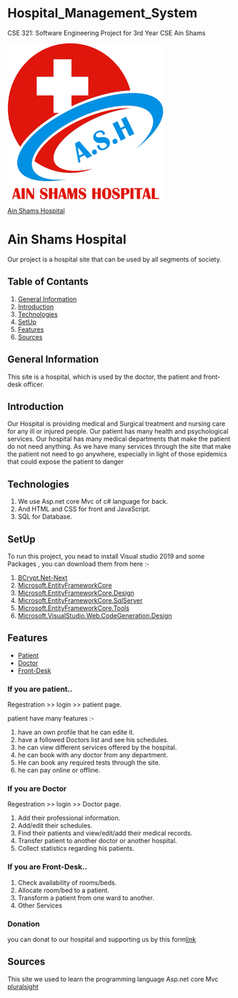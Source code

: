 # Hospital_Management_System
CSE 321: Software Engineering Project for 3rd Year CSE Ain Shams 


<img src="https://github.com/Heba-Atef99/Hospital_Management_System/blob/main/images/ASH%202B.png" width="350" height="350">


[Ain Shams Hospital](https://github.com/Heba-Atef99/Hospital_Management_System)


# Ain Shams Hospital
Our project is a hospital site that can be used by all segments of society.

## Table of Contants

1. [General Information](#general-information)
2. [Introduction](#introduction)
3. [Technologies](#technolgies)
4. [SetUp](#setup)
5. [Features](#features)
6. [Sources](#Sources) 
 
## General Information

This site is a hospital, which is used by the doctor, the patient and front-desk officer.

## Introduction

Our Hospital is providing medical and Surgical treatment and nursing care for any ill or injured people.
Our patient has many health and psychological services.
Our hospital has many medical departments that make the patient do not need anything.
As we have many services through the site that make the patient not need to go anywhere, especially in light of those epidemics that could expose the patient to danger

## Technologies

1. We use Asp.net core Mvc of c# language for back.
2. And HTML and CSS for front and JavaScript.
3. SQL for Database. 

## SetUp

To run this project, you nead to install Visual studio 2019
and some Packages , you can download them from here :-
1. [BCrypt.Net-Next](https://www.nuget.org/packages/BCrypt.Net-Next/4.0.2?_src=template)
2. [Microsoft.EntityFrameworkCore](https://www.nuget.org/packages/Microsoft.EntityFrameworkCore/5.0.1?_src=template)
3. [Microsoft.EntityFrameworkCore.Design](https://www.nuget.org/packages/Microsoft.EntityFrameworkCore.Design/5.0.1?_src=template)
4. [Microsoft.EntityFrameworkCore.SqlServer](https://www.nuget.org/packages/Microsoft.EntityFrameworkCore.SqlServer/5.0.1?_src=template)
5. [Microsoft.EntityFrameworkCore.Tools](https://www.nuget.org/packages/Microsoft.EntityFrameworkCore.Tools/5.0.1?_src=template)
6. [Microsoft.VisualStudio.Web.CodeGeneration.Design](https://www.nuget.org/packages/Microsoft.VisualStudio.Web.CodeGeneration.Design/3.1.4?_src=template)

## Features

* [Patient](#if-you-are-patient)
* [Doctor](#if-you-are-Doctor)
* [Front-Desk](#if-you-are-front-desk)

### If you are patient.. 

Regestration >> login >> patient page.

patient have many features :-
1. have an own profile that he can edite it.
2. have a followed Doctors list and see his schedules.
3. he can view different services offered by the hospital. 
4. he can book with any doctor from any department.
5. He can book any required tests through the site.
6. he can pay online or offline.


### If you are Doctor

Regestration >> login >> Doctor page.

1. Add their professional information.
2. Add/edit their schedules.
3. Find their patients and view/edit/add their medical records.
4. Transfer patient to another doctor or another hospital.
5. Collect statistics regarding his patients.

### If you are Front-Desk..

1. Check availability of rooms/beds.
2. Allocate room/bed to a patient.
3. Transform a patient from one ward to another.
4. Other Services

### Donation

you can donat to our hospital and supporting us by this form[link](https://localhost:44359/Home/Donation)

## Sources

This site we used to learn the programming language Asp.net core Mvc [pluralsight](https://www.pluralsight.com/product/skills?utm_term=&aid=7010a000002LZ5aAAG&promo=&utm_source=branded&utm_medium=digital_paid_search_google&utm_campaign=XYZ_EMEA_Brand_E&utm_content=&gclid=CjwKCAiAi_D_BRApEiwASslbJ5k_uQ3dLDGo8P3FI9k4gZ97Op_P2QeFmPjeoO6Sff10pPYIxMTSrBoCTrwQAvD_BwE)

